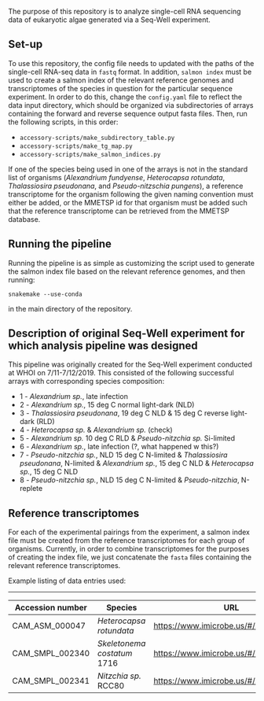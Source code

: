 The purpose of this repository is to analyze single-cell RNA sequencing data of eukaryotic algae generated via a Seq-Well experiment. 

## Set-up

To use this repository, the config file needs to updated with the paths of the single-cell RNA-seq data in `fastq` format. In addition, `salmon index` must be used to create a salmon index of the relevant reference genomes and transcriptomes of the species in question for the particular sequence experiment. In order to do this, change the `config.yaml` file to reflect the data input directory, which should be organized via subdirectories of arrays containing the forward and reverse sequence output fasta files. Then, run the following scripts, in this order: 

* `accessory-scripts/make_subdirectory_table.py`
* `accessory-scripts/make_tg_map.py`
* `accessory-scripts/make_salmon_indices.py`

If one of the species being used in one of the arrays is not in the standard list of organisms (_Alexandrium fundyense_, _Heterocapsa rotundata_, _Thalassiosira pseudonana_, and _Pseudo-nitzschia pungens_), a reference transcriptome for the organism following the given naming convention must either be added, or the MMETSP id for that organism must be added such that the reference transcriptome can be retrieved from the MMETSP database.

## Running the pipeline

Running the pipeline is as simple as customizing the script used to generate the salmon index file based on the relevant reference genomes, and then running:

``
snakemake --use-conda
``

in the main directory of the repository. 

## Description of original Seq-Well experiment for which analysis pipeline was designed

This pipeline was originally created for the Seq-Well experiment conducted at WHOI on 7/11-7/12/2019. This consisted of the following successful arrays with corresponding species composition:

* 1 - *Alexandrium sp.*, late infection 
* 2 - *Alexandrium sp.*, 15 deg C normal light-dark (NLD) 
* 3 - *Thalassiosira pseudonana*, 19 deg C NLD & 15 deg C reverse light-dark (RLD) 
* 4 - *Heterocapsa sp.* & *Alexandrium sp.* (check) 
* 5 - *Alexandrium sp.* 10 deg C RLD & *Pseudo-nitzchia sp.* Si-limited 
* 6 - *Alexandrium sp.*, late infection (?, what happened w this?) 
* 7 - *Pseudo-nitzchia sp.*, NLD 15 deg C N-limited & *Thalassiosira pseudonana*, N-limited & *Alexandrium sp.*, 15 deg C NLD & *Heterocapsa sp.*, 15 deg C NLD 
* 8 - *Pseudo-nitzchia sp.*, NLD 15 deg C N-limited & *Pseudo-nitzchia*, N-replete

## Reference transcriptomes ##

For each of the experimental pairings from the experiment, a salmon index file must be created from the reference transcriptomes for each group of organisms. Currently, in order to combine transcriptomes for the purposes of creating the index file, we just concatenate the `fasta` files containing the relevant reference transcriptomes. 

Example listing of data entries used: 

---------------------
| Accession number | Species | URL | ID |
| ---------------  | ------- | --- | -- |
| CAM\_ASM\_000047 | *Heterocapsa rotundata* | https://www.imicrobe.us/#/samples/1663 | MMETSP0503 |
| CAM\_SMPL\_002340 | *Skeletonema costatum* 1716 | https://www.imicrobe.us/#/samples/1676 | MMETSP0013 |
| CAM\_SMPL\_002341 | *Nitzchia sp.* RCC80 | https://www.imicrobe.us/#/samples/1677 | MMETSP0014 |
